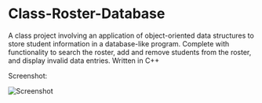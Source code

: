 # Class-Roster-Database
A class project involving an application of object-oriented data structures to store student information in a database-like program. Complete with functionality to search the roster, add and remove students from the roster, and display invalid data entries.
Written in C++

Screenshot:

![Screenshot](https://github.com/partypyro/Class-Roster-Database/master/screenshot.png)
